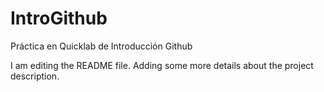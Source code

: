 # IntroGithub
Práctica en Quicklab de Introducción Github

I am editing the README file. Adding some more details about the project description.
